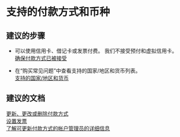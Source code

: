 <properties
    pageTitle="supported payment methods and currencies"
    description="支持的付款方式和币种"
    service="azure-billing"
    resource="billing"
    authors="kasparks"
    displayOrder=""
    selfHelpType="generic"
    supportTopicIds="32454870"
    resourceTags=""
    productPesIds="15659"
    cloudEnvironments="public"
/>


# <a name="supported-payment-methods-and-currencies"></a>支持的付款方式和币种

## <a name="recommended-steps"></a>**建议的步骤**

* 可以使用信用卡、借记卡或发票付费。 我们不接受预付和虚拟信用卡。 <br>
[确保付款方式已被接受](https://docs.microsoft.com/azure/billing-credit-card-fails-during-azure-sign-up)

* 在“购买常见问题”中查看支持的国家/地区和货币列表。 <br>
[支持的国家/地区和货币](https://azure.microsoft.com/pricing/faq/)<br>

## <a name="recommended-documents"></a>**建议的文档**

[更新、更改或删除付款方式](https://docs.microsoft.com/azure/billing/billing-how-to-change-credit-card)<br>
[设置发票](https://azure.microsoft.com/pricing/invoicing/)<br>
[了解可更新付款方式的帐户管理员的详细信息](https://docs.microsoft.com/azure/billing/billing-add-change-azure-subscription-administrator/)

